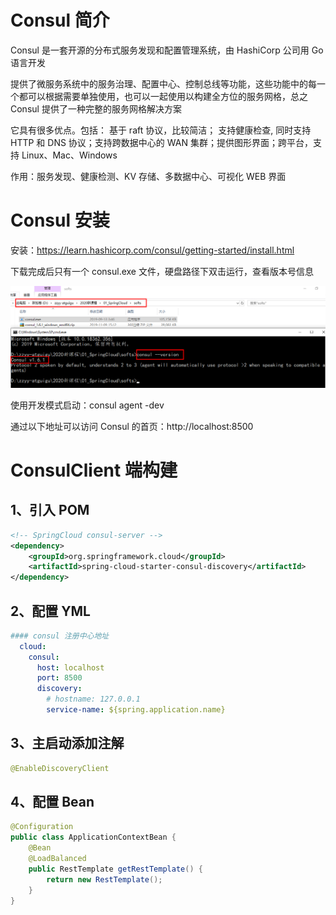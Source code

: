# Consul 简介

Consul 是一套开源的分布式服务发现和配置管理系统，由 HashiCorp 公司用 Go 语言开发

提供了微服务系统中的服务治理、配置中心、控制总线等功能，这些功能中的每一个都可以根据需要单独使用，也可以一起使用以构建全方位的服务网格，总之 Consul 提供了一种完整的服务网格解决方案

它具有很多优点。包括： 基于 raft 协议，比较简洁； 支持健康检查, 同时支持 HTTP 和 DNS 协议；支持跨数据中心的 WAN 集群；提供图形界面；跨平台，支持 Linux、Mac、Windows

作用：服务发现、健康检测、KV 存储、多数据中心、可视化 WEB 界面



# Consul 安装

安装：https://learn.hashicorp.com/consul/getting-started/install.html

下载完成后只有一个 consul.exe 文件，硬盘路径下双击运行，查看版本号信息

![image-20220115183951876](images/image-20220115183951876.png) 

使用开发模式启动：consul agent -dev

通过以下地址可以访问 Consul 的首页：http://localhost:8500



# ConsulClient 端构建

## 1、引入 POM

```xml
<!-- SpringCloud consul-server -->
<dependency>
    <groupId>org.springframework.cloud</groupId>
    <artifactId>spring-cloud-starter-consul-discovery</artifactId>
</dependency>
```



## 2、配置 YML

```yml
#### consul 注册中心地址
  cloud:
    consul:
      host: localhost
      port: 8500
      discovery:
        # hostname: 127.0.0.1
        service-name: ${spring.application.name}
```



## 3、主启动添加注解

```java
@EnableDiscoveryClient
```



## 4、配置 Bean

```java
@Configuration
public class ApplicationContextBean {
    @Bean
    @LoadBalanced
    public RestTemplate getRestTemplate() {
        return new RestTemplate();
    }
}
```









